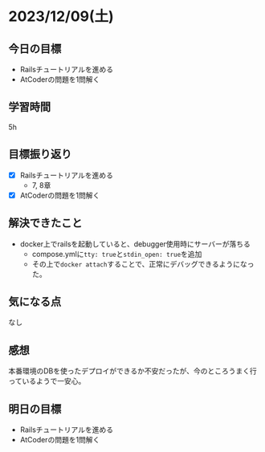 # 2023/12/09(土)

## 今日の目標
* Railsチュートリアルを進める
* AtCoderの問題を1問解く

## 学習時間
5h

## 目標振り返り
* [x] Railsチュートリアルを進める
  * 7, 8章
* [x] AtCoderの問題を1問解く

## 解決できたこと
- docker上でrailsを起動していると、debugger使用時にサーバーが落ちる
  - compose.ymlに`tty: true`と`stdin_open: true`を追加
  - その上で`docker attach`することで、正常にデバッグできるようになった。

## 気になる点
なし

## 感想
本番環境のDBを使ったデプロイができるか不安だったが、今のところうまく行っているようで一安心。

## 明日の目標
* Railsチュートリアルを進める
* AtCoderの問題を1問解く